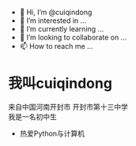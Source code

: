 - 👋 Hi, I’m @cuiqindong
- 👀 I’m interested in ...
- 🌱 I’m currently learning ...
- 💞️ I’m looking to collaborate on ...
- 📫 How to reach me ...

<!---
cuiqindong/cuiqindong is a ✨ special ✨ repository because its `README.md` (this file) appears on your GitHub profile.
You can click the Preview link to take a look at your changes.
--->

# 我叫cuiqindong  
来自中国河南开封市 开封市第十三中学  
我是一名初中生  

* 热爱Python与计算机
